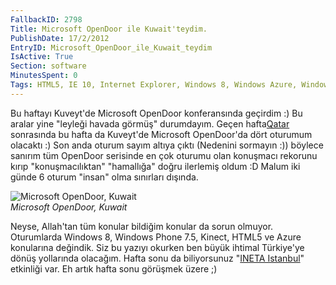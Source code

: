 ```yaml
---
FallbackID: 2798
Title: Microsoft OpenDoor ile Kuwait'teydim.
PublishDate: 17/2/2012
EntryID: Microsoft_OpenDoor_ile_Kuwait_teydim
IsActive: True
Section: software
MinutesSpent: 0
Tags: HTML5, IE 10, Internet Explorer, Windows 8, Windows Azure, Windows Phone, Windows Phone 7.5
---
```

Bu haftayı Kuveyt'de Microsoft OpenDoor konferansında geçirdim :) Bu
aralar yine "leyleği havada görmüş" durumdayım. Geçen
hafta[Qatar](http://daron.yondem.com/tr/post/Qatarda_Microsoft_OpenDoor_2012)
sonrasında bu hafta da Kuveyt'de Microsoft OpenDoor'da dört oturumum
olacaktı :) Son anda oturum sayım altıya çıktı (Nedenini sormayın :))
böylece sanırım tüm OpenDoor serisinde en çok oturumu olan konuşmacı
rekorunu kırıp "konuşmacılıktan" "hamallığa" doğru ilerlemiş oldum :D
Malum iki günde 6 oturum "insan" olma sınırları dışında.

![Microsoft OpenDoor,
Kuwait](http://cdn.daron.yondem.com/assets/2798/kuwait_opendoor.jpg)\
*Microsoft OpenDoor, Kuwait*

Neyse, Allah'tan tüm konular bildiğim konular da sorun olmuyor.
Oturumlarda Windows 8, Windows Phone 7.5, Kinect, HTML5 ve Azure
konularına değindik. Siz bu yazıyı okurken ben büyük ihtimal Türkiye'ye
dönüş yollarında olacağım. Hafta sonu da biliyorsunuz "[INETA
Istanbul](http://daron.yondem.com/tr/post/INETA_Istanbul_Subat2012)"
etkinliği var. Eh artık hafta sonu görüşmek üzere ;)


